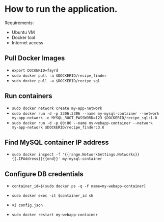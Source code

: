# How to run the application.
Requirements:
- Ubuntu VM
- Docker tool
- Internet access

## Pull Docker Images
- `export DOCKERID=fayrd`
- `sudo docker pull -a $DOCKERID/recipe_finder`
- `sudo docker pull -a $DOCKERID/recipe_sql`

## Run containers
- `sudo docker network create my-app-network`
- `sudo docker run -d -p 3306:3306 --name my-mysql-container --network my-app-network -e MYSQL_ROOT_PASSWORD=123 $DOCKERID/recipe_sql:1.0`
- `sudo docker run -d -p 80:80 --name my-webapp-container --network my-app-network $DOCKERID/recipe_finder:3.0`

## Find MySQL container IP address
- `sudo docker inspect -f '{{range.NetworkSettings.Networks}}{{.IPAddress}}{{end}}' my-mysql-container`

## Configure DB credentials
- `container_id=$(sudo docker ps -q -f name=my-webapp-container)`
- `sudo docker exec -it $container_id sh`
- `vi config.json`

- `sudo docker restart my-webapp-container`
